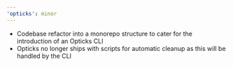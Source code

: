 ```yaml
---
'opticks': minor
---
```


- Codebase refactor into a monorepo structure to cater for the introduction of an Opticks CLI
- Opticks no longer ships with scripts for automatic cleanup as this will be handled by the CLI
